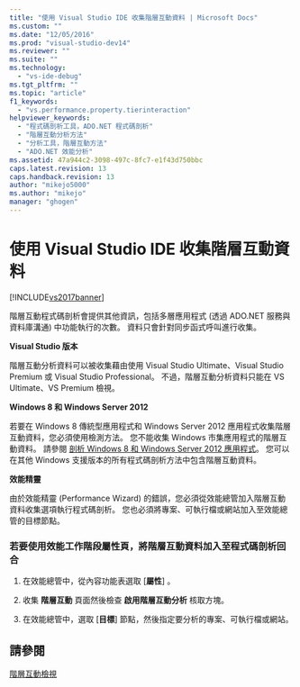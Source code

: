 ```yaml
---
title: "使用 Visual Studio IDE 收集階層互動資料 | Microsoft Docs"
ms.custom: ""
ms.date: "12/05/2016"
ms.prod: "visual-studio-dev14"
ms.reviewer: ""
ms.suite: ""
ms.technology: 
  - "vs-ide-debug"
ms.tgt_pltfrm: ""
ms.topic: "article"
f1_keywords: 
  - "vs.performance.property.tierinteraction"
helpviewer_keywords: 
  - "程式碼剖析工具，ADO.NET 程式碼剖析"
  - "階層互動分析方法"
  - "分析工具，階層互動方法"
  - "ADO.NET 效能分析"
ms.assetid: 47a944c2-3098-497c-8fc7-e1f43d750bbc
caps.latest.revision: 13
caps.handback.revision: 13
author: "mikejo5000"
ms.author: "mikejo"
manager: "ghogen"
---
```

# 使用 Visual Studio IDE 收集階層互動資料
[!INCLUDE[vs2017banner](../code-quality/includes/vs2017banner.md)]

階層互動程式碼剖析會提供其他資訊，包括多層應用程式 \(透過 ADO.NET 服務與資料庫溝通\) 中功能執行的次數。  資料只會針對同步函式呼叫進行收集。  
  
 **Visual Studio 版本**  
  
 階層互動分析資料可以被收集藉由使用 Visual Studio Ultimate、Visual Studio Premium 或 Visual Studio Professional。  不過，階層互動分析資料只能在 VS Ultimate、VS Premium 檢視。  
  
 **Windows 8 和 Windows Server 2012**  
  
 若要在 Windows 8 傳統型應用程式和 Windows Server 2012 應用程式收集階層互動資料，您必須使用檢測方法。  您不能收集 Windows 市集應用程式的階層互動資料。  請參閱 [剖析 Windows 8 和 Windows Server 2012 應用程式](../profiling/performance-tools-on-windows-8-and-windows-server-2012-applications.md)。  您可以在其他 Windows 支援版本的所有程式碼剖析方法中包含階層互動資料。  
  
 **效能精靈**  
  
 由於效能精靈 \(Performance Wizard\) 的錯誤，您必須從效能總管加入階層互動資料收集選項執行程式碼剖析。  您也必須將專案、可執行檔或網站加入至效能總管的目標節點。  
  
### 若要使用效能工作階段屬性頁，將階層互動資料加入至程式碼剖析回合  
  
1.  在效能總管中，從內容功能表選取 \[**屬性**\] 。  
  
2.  收集 **階層互動**  頁面然後檢查 **啟用階層互動分析** 核取方塊。  
  
3.  在效能總管中，選取 \[**目標**\] 節點，然後指定要分析的專案、可執行檔或網站。  
  
## 請參閱  
 [階層互動檢視](../profiling/tier-interactions-view.md)